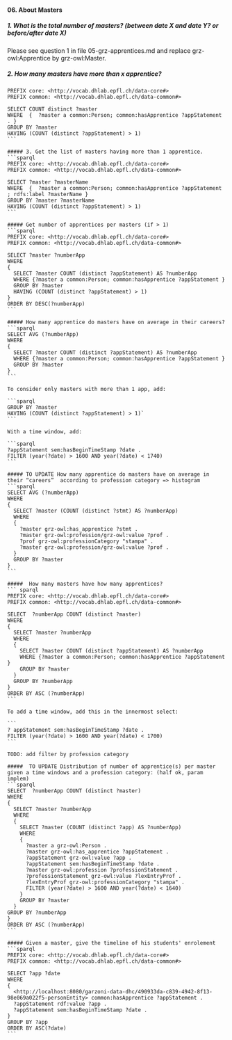 #### 06. About Masters

##### 1. What is the total number of masters? (between date X and date Y? or before/after date X)
Please see question 1 in file 05-grz-apprentices.md and replace grz-owl:Apprentice by grz-owl:Master.

##### 2. How many masters have more than x apprentice?
```` sparql
PREFIX core: <http://vocab.dhlab.epfl.ch/data-core#>
PREFIX common: <http://vocab.dhlab.epfl.ch/data-common#>

SELECT COUNT distinct ?master 
WHERE  {  ?master a common:Person; common:hasApprentice ?appStatement . }
GROUP BY ?master 
HAVING (COUNT (distinct ?appStatement) > 1)
```

##### 3. Get the list of masters having more than 1 apprentice.
```sparql
PREFIX core: <http://vocab.dhlab.epfl.ch/data-core#>
PREFIX common: <http://vocab.dhlab.epfl.ch/data-common#>

SELECT ?master ?masterName
WHERE  {  ?master a common:Person; common:hasApprentice ?appStatement ; rdfs:label ?masterName }
GROUP BY ?master ?masterName
HAVING (COUNT (distinct ?appStatement) > 1)
```

##### Get number of apprentices per masters (if > 1)
```sparql
PREFIX core: <http://vocab.dhlab.epfl.ch/data-core#>
PREFIX common: <http://vocab.dhlab.epfl.ch/data-common#>

SELECT ?master ?numberApp
WHERE
{
  SELECT ?master COUNT (distinct ?appStatement) AS ?numberApp
  WHERE {?master a common:Person; common:hasApprentice ?appStatement }
  GROUP BY ?master
  HAVING (COUNT (distinct ?appStatement) > 1)
}
ORDER BY DESC(?numberApp)
```

##### How many apprentice do masters have on average in their careers?
```sparql
SELECT AVG (?numberApp)
WHERE
{
  SELECT ?master COUNT (distinct ?appStatement) AS ?numberApp
  WHERE {?master a common:Person; common:hasApprentice ?appStatement }
  GROUP BY ?master
}
```

To consider only masters with more than 1 app, add:   

```sparql
GROUP BY ?master   
HAVING (COUNT (distinct ?appStatement) > 1)`
```

With a time window, add:   

```sparql
?appStatement sem:hasBeginTimeStamp ?date .
FILTER (year(?date) > 1600 AND year(?date) < 1740)
```

##### TO UPDATE How many apprentice do masters have on average in their “careers”  according to profession category => histogram
```sparql
SELECT AVG (?numberApp)
WHERE
{
  SELECT ?master (COUNT (distinct ?stmt) AS ?numberApp)
  WHERE 
  {
    ?master grz-owl:has_apprentice ?stmt .
    ?master grz-owl:profession/grz-owl:value ?prof .
    ?prof grz-owl:professionCategory "stampa" .
    ?master grz-owl:profession/grz-owl:value ?prof .
  }
  GROUP BY ?master
}
```

#####  How many masters have how many apprentices?
``` sparql
PREFIX core: <http://vocab.dhlab.epfl.ch/data-core#>
PREFIX common: <http://vocab.dhlab.epfl.ch/data-common#> 

SELECT  ?numberApp COUNT (distinct ?master)
WHERE
{
  SELECT ?master ?numberApp
  WHERE
  {
    SELECT ?master COUNT (distinct ?appStatement) AS ?numberApp
    WHERE {?master a common:Person; common:hasApprentice ?appStatement }
    GROUP BY ?master
  }
  GROUP BY ?numberApp
}
ORDER BY ASC (?numberApp)
```

To add a time window, add this in the innermost select:

```
? appStatement sem:hasBeginTimeStamp ?date .
FILTER (year(?date) > 1600 AND year(?date) < 1700)
```

TODO: add filter by profession category

#####  TO UPDATE Distribution of number of apprentice(s) per master given a time windows and a profession category: (half ok, param implem)
```sparql
SELECT  ?numberApp COUNT (distinct ?master)
WHERE
{
  SELECT ?master ?numberApp
  WHERE
  {
    SELECT ?master (COUNT (distinct ?app) AS ?numberApp)
    WHERE
    {
      ?master a grz-owl:Person . 
      ?master grz-owl:has_apprentice ?appStatement .
      ?appStatement grz-owl:value ?app .
      ?appStatement sem:hasBeginTimeStamp ?date .
      ?master grz-owl:profession ?professionStatement .
      ?professionStatement grz-owl:value ?lexEntryProf .
      ?lexEntryProf grz-owl:professionCategory "stampa" .
      FILTER (year(?date) > 1600 AND year(?date) < 1640)
    }
    GROUP BY ?master
  }
GROUP BY ?numberApp
}
ORDER BY ASC (?numberApp)
```

##### Given a master, give the timeline of his students' enrolement
```sparql
PREFIX core: <http://vocab.dhlab.epfl.ch/data-core#>
PREFIX common: <http://vocab.dhlab.epfl.ch/data-common#>

SELECT ?app ?date
WHERE
{
  <http://localhost:8080/garzoni-data-dhc/490933da-c839-4942-8f13-98e069a022f5-personEntity> common:hasApprentice ?appStatement .
  ?appStatement rdf:value ?app .
  ?appStatement sem:hasBeginTimeStamp ?date .
}
GROUP BY ?app
ORDER BY ASC(?date) 
```



